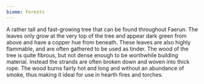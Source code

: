 ```yaml
---
biome: Forests
---
```

A rather tall and fast-growing tree that can be found throughout Faerun. The leaves only grow at the very top of the tree and appear dark green from above and have a copper hue from beneath. These leaves are also highly flammable, and are often gathered to be used as tinder. The wood of the tree is quite fibrous, but not dense enough to be worthwhile building material. Instead the strands are often broken down and woven into thick rope. The wood burns fairly hot and long and without an abundance of smoke, thus making it ideal for use in hearth fires and torches. 

